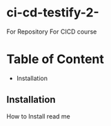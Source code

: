# ci-cd-testify-2-
For Repository For CICD course

# Table of Content

- Installation

## Installation 

How to Install read me
